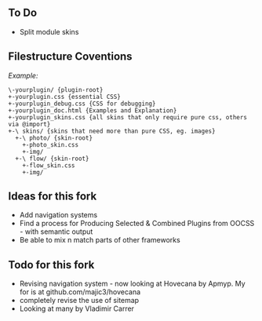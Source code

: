 ## To Do

* Split module skins   

## Filestructure Coventions

_Example:_  

    \-yourplugin/ {plugin-root}  
    +-yourplugin.css {essential CSS}  
    +-yourplugin_debug.css {CSS for debugging} 
    +-yourplugin_doc.html {Examples and Explanation}  
    +-yourplugin_skins.css {all skins that only require pure css, others via @import}  
    +-\ skins/ {skins that need more than pure CSS, eg. images}  
      +-\ photo/ {skin-root}  
        +-photo_skin.css  
        +-img/  
      +-\ flow/ {skin-root}  
        +-flow_skin.css  
        +-img/  

## Ideas for this fork

* Add navigation systems
* Find a process for Producing Selected & Combined Plugins from OOCSS - with semantic output
* Be able to mix n match parts of other frameworks


## Todo for this fork

* Revising navigation system - now looking at Hovecana by Apmyp. My for is at github.com/majic3/hovecana
* completely revise the use of sitemap
* Looking at many by Vladimir Carrer